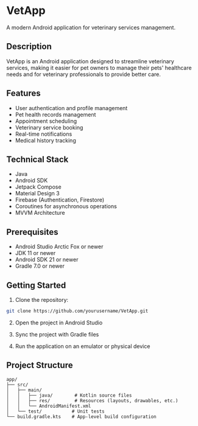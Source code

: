 # VetApp

A modern Android application for veterinary services management.

## Description

VetApp is an Android application designed to streamline veterinary services, making it easier for pet owners to manage their pets' healthcare needs and for veterinary professionals to provide better care.

## Features

- User authentication and profile management
- Pet health records management
- Appointment scheduling
- Veterinary service booking
- Real-time notifications
- Medical history tracking

## Technical Stack

- Java
- Android SDK
- Jetpack Compose
- Material Design 3
- Firebase (Authentication, Firestore)
- Coroutines for asynchronous operations
- MVVM Architecture

## Prerequisites

- Android Studio Arctic Fox or newer
- JDK 11 or newer
- Android SDK 21 or newer
- Gradle 7.0 or newer

## Getting Started

1. Clone the repository:
```bash
git clone https://github.com/yourusername/VetApp.git
```

2. Open the project in Android Studio

3. Sync the project with Gradle files

4. Run the application on an emulator or physical device

## Project Structure

```
app/
├── src/
│   ├── main/
│   │   ├── java/        # Kotlin source files
│   │   ├── res/         # Resources (layouts, drawables, etc.)
│   │   └── AndroidManifest.xml
│   └── test/           # Unit tests
└── build.gradle.kts    # App-level build configuration
```




